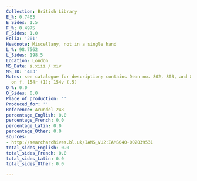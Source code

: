 ```yaml
---
Collection: British Library
E_%: 0.7463
E_Sides: 1.5
F_%: 0.4975
F_Sides: 1.0
Folia: '201'
Headnote: Miscellany, not in a single hand
L_%: 98.7562
L_Sides: 198.5
Location: London
MS_Date: s.xiii / xiv
MS_ID: '403'
Notes: see catalogue for description; contains Dean no. 802, 803, and 812 ; English
  on f. 154r (1); 154v (.5)
O_%: 0.0
O_Sides: 0.0
Place_of_production: ''
Produced_for: ''
Reference: Arundel 248
percentage_English: 0.0
percentage_French: 0.0
percentage_Latin: 0.0
percentage_Other: 0.0
sources:
- http://searcharchives.bl.uk/IAMS_VU2:IAMS040-002039531
total_sides_English: 0.0
total_sides_French: 0.0
total_sides_Latin: 0.0
total_sides_Other: 0.0

---
```

